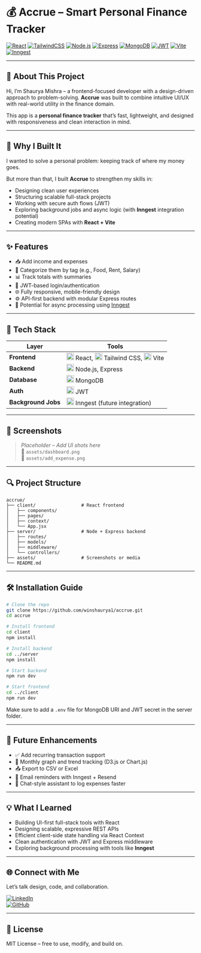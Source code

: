 
# 💰 Accrue – Smart Personal Finance Tracker

[![React](https://img.shields.io/badge/Frontend-React-61DAFB?logo=react)](https://reactjs.org/)
[![TailwindCSS](https://img.shields.io/badge/Style-Tailwind_CSS-06B6D4?logo=tailwindcss)](https://tailwindcss.com/)
[![Node.js](https://img.shields.io/badge/Backend-Node.js-339933?logo=node.js)](https://nodejs.org/)
[![Express](https://img.shields.io/badge/API-Express.js-black?logo=express)](https://expressjs.com/)
[![MongoDB](https://img.shields.io/badge/Database-MongoDB-47A248?logo=mongodb)](https://mongodb.com/)
[![JWT](https://img.shields.io/badge/Auth-JWT-F7DF1E?logo=jsonwebtokens)](https://jwt.io/)
[![Vite](https://img.shields.io/badge/Bundler-Vite-646CFF?logo=vite)](https://vitejs.dev/)
[![Inngest](https://img.shields.io/badge/Background%20Jobs-Inngest-FF4154?logo=inngest)](https://www.inngest.com/)

---

## 🧠 About This Project

Hi, I’m Shaurya Mishra – a frontend-focused developer with a design-driven approach to problem-solving. **Accrue** was built to combine intuitive UI/UX with real-world utility in the finance domain.

This app is a **personal finance tracker** that’s fast, lightweight, and designed with responsiveness and clean interaction in mind.

---

## 🌟 Why I Built It

I wanted to solve a personal problem: keeping track of where my money goes.

But more than that, I built **Accrue** to strengthen my skills in:
- Designing clean user experiences
- Structuring scalable full-stack projects
- Working with secure auth flows (JWT)
- Exploring background jobs and async logic (with **Inngest** integration potential)
- Creating modern SPAs with **React + Vite**

---

## ✨ Features

- 📥 Add income and expenses
- 🧾 Categorize them by tag (e.g., Food, Rent, Salary)
- 📊 Track totals with summaries
- 🔐 JWT-based login/authentication
- 🌐 Fully responsive, mobile-friendly design
- ⚙️ API-first backend with modular Express routes
- 🔁 Potential for async processing using [Inngest](https://www.inngest.com)

---

## 🧰 Tech Stack

| Layer        | Tools |
|--------------|-------|
| **Frontend** | <img src="https://cdn.jsdelivr.net/gh/devicons/devicon/icons/react/react-original.svg" width="20"/> React, <img src="https://cdn.jsdelivr.net/gh/devicons/devicon/icons/tailwindcss/tailwindcss-plain.svg" width="20"/> Tailwind CSS, <img src="https://vitejs.dev/logo.svg" width="20"/> Vite |
| **Backend**  | <img src="https://cdn.jsdelivr.net/gh/devicons/devicon/icons/nodejs/nodejs-original.svg" width="20"/> Node.js, Express |
| **Database** | <img src="https://cdn.jsdelivr.net/gh/devicons/devicon/icons/mongodb/mongodb-original.svg" width="20"/> MongoDB |
| **Auth**     | <img src="https://jwt.io/img/pic_logo.svg" width="20"/> JWT |
| **Background Jobs** | <img src="https://www.inngest.com/favicon.ico" width="20"/> Inngest (future integration) |

---

## 📸 Screenshots

> _Placeholder – Add UI shots here_  
> 📍 `assets/dashboard.png`  
> 📍 `assets/add_expense.png`

---

## 🔍 Project Structure

```
accrue/
├── client/                 # React frontend
│   ├── components/
│   ├── pages/
│   ├── context/
│   └── App.jsx
├── server/                 # Node + Express backend
│   ├── routes/
│   ├── models/
│   ├── middleware/
│   └── controllers/
├── assets/                 # Screenshots or media
└── README.md
```

---

## 🛠 Installation Guide

```bash
# Clone the repo
git clone https://github.com/winshaurya1/accrue.git
cd accrue

# Install frontend
cd client
npm install

# Install backend
cd ../server
npm install

# Start backend
npm run dev

# Start frontend
cd ../client
npm run dev
```

Make sure to add a `.env` file for MongoDB URI and JWT secret in the server folder.

---

## 🔁 Future Enhancements

- ✅ Add recurring transaction support
- 📅 Monthly graph and trend tracking (D3.js or Chart.js)
- 📤 Export to CSV or Excel
- 🔔 Email reminders with Inngest + Resend
- 💬 Chat-style assistant to log expenses faster

---

## 💡 What I Learned

- Building UI-first full-stack tools with React
- Designing scalable, expressive REST APIs
- Efficient client-side state handling via React Context
- Clean authentication with JWT and Express middleware
- Exploring background processing with tools like **Inngest**

---

## 🌐 Connect with Me

Let’s talk design, code, and collaboration.

[![LinkedIn](https://img.shields.io/badge/LinkedIn-Shaurya%20Mishra-blue?logo=linkedin)](https://www.linkedin.com/in/shaurya-mishra-0b4751204/)  
[![GitHub](https://img.shields.io/badge/GitHub-winshaurya1-black?logo=github)](https://github.com/winshaurya1)

---

## 📄 License

MIT License – free to use, modify, and build on.
